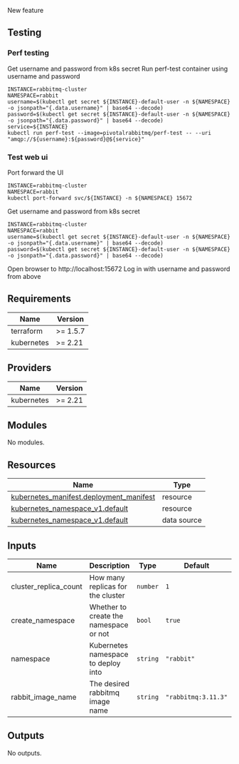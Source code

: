 New feature

## Testing

### Perf testing
Get username and password from k8s secret
Run perf-test container using username and password
```
INSTANCE=rabbitmq-cluster
NAMESPACE=rabbit
username=$(kubectl get secret ${INSTANCE}-default-user -n ${NAMESPACE} -o jsonpath="{.data.username}" | base64 --decode)
password=$(kubectl get secret ${INSTANCE}-default-user -n ${NAMESPACE} -o jsonpath="{.data.password}" | base64 --decode)
service=${INSTANCE}
kubectl run perf-test --image=pivotalrabbitmq/perf-test -- --uri "amqp://${username}:${password}@${service}"
```

### Test web ui
Port forward the UI
```
INSTANCE=rabbitmq-cluster
NAMESPACE=rabbit
kubectl port-forward svc/${INSTANCE} -n ${NAMESPACE} 15672
```

Get username and password from k8s secret
```
INSTANCE=rabbitmq-cluster
NAMESPACE=rabbit
username=$(kubectl get secret ${INSTANCE}-default-user -n ${NAMESPACE} -o jsonpath="{.data.username}" | base64 --decode)
password=$(kubectl get secret ${INSTANCE}-default-user -n ${NAMESPACE} -o jsonpath="{.data.password}" | base64 --decode)
```

Open browser to http://localhost:15672
Log in with username and password from above

<!-- BEGIN_TF_DOCS -->
## Requirements

| Name | Version |
|------|---------|
| terraform | >= 1.5.7 |
| kubernetes | >= 2.21 |

## Providers

| Name | Version |
|------|---------|
| kubernetes | >= 2.21 |

## Modules

No modules.

## Resources

| Name | Type |
|------|------|
| [kubernetes_manifest.deployment_manifest](https://registry.terraform.io/providers/hashicorp/kubernetes/latest/docs/resources/manifest) | resource |
| [kubernetes_namespace_v1.default](https://registry.terraform.io/providers/hashicorp/kubernetes/latest/docs/resources/namespace_v1) | resource |
| [kubernetes_namespace_v1.default](https://registry.terraform.io/providers/hashicorp/kubernetes/latest/docs/data-sources/namespace_v1) | data source |

## Inputs

| Name | Description | Type | Default | Required |
|------|-------------|------|---------|:--------:|
| cluster\_replica\_count | How many replicas for the cluster | `number` | `1` | no |
| create\_namespace | Whether to create the namespace or not | `bool` | `true` | no |
| namespace | Kubernetes namespace to deploy into | `string` | `"rabbit"` | no |
| rabbit\_image\_name | The desired rabbitmq image name | `string` | `"rabbitmq:3.11.3"` | no |

## Outputs

No outputs.
<!-- END_TF_DOCS -->
